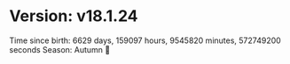# Version: v18.1.24
Time since birth: 6629 days, 159097 hours, 9545820 minutes, 572749200 seconds
Season: Autumn 🍁
